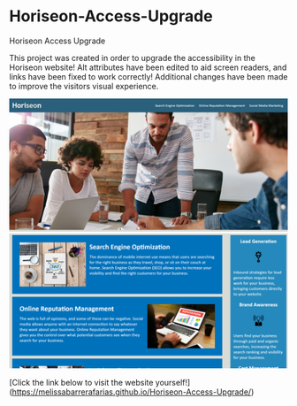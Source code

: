 # Horiseon-Access-Upgrade

Horiseon Access Upgrade

This project was created in order to upgrade the accessibility in the Horiseon website!
Alt attributes have been edited to aid screen readers, and links have been fixed to work correctly!
Additional changes have been made to improve the visitors visual experience. 

<img src="./assets/images/header.png"/>
<img src="./assets/images/hero.png" />


[Click the link below to visit the website yourself!]
(https://melissabarrerafarias.github.io/Horiseon-Access-Upgrade/)


